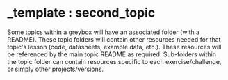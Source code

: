 # _template : second_topic

Some topics within a greybox will have an associated folder (with a README). These topic folders will contain other resources needed for that topic's lesson (code, datasheets, example data, etc.). These resources will be referenced by the main topic README as required. Sub-folders within the topic folder can contain resources specific to each exercise/challenge, or simply other projects/versions.

